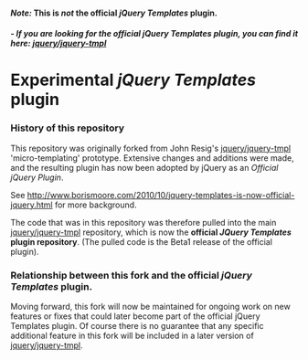 #### _Note:_ This is _not_ the official _jQuery Templates_ plugin.
##### - If you are looking for the official _jQuery Templates_ plugin, you can find it here: <a href="http://github.com/jquery/jquery-tmpl">jquery/jquery-tmpl</a>
# Experimental _jQuery Templates_ plugin

### History of this repository
This repository was originally forked from John Resig's <a href="http://github.com/jquery/jquery-tmpl">jquery/jquery-tmpl</a> 'micro-templating' prototype. Extensive changes and additions were made, and the resulting plugin has now been adopted by jQuery as an _Official jQuery Plugin_. 

See <a href="http://www.borismoore.com/2010/10/jquery-templates-is-now-official-jquery.html">http://www.borismoore.com/2010/10/jquery-templates-is-now-official-jquery.html</a> for more background. 

The code that was in this repository was therefore pulled into the main <a href="http://github.com/jquery/jquery-tmpl">jquery/jquery-tmpl</a> repository, which is now the <strong>official _JQuery Templates_ plugin repository</strong>. (The pulled code is the Beta1 release of the official plugin). 

### Relationship between this fork and the official _jQuery Templates_ plugin.
Moving forward, this fork will now be maintained for ongoing work on new features or fixes that could later become part of the official jQuery Templates plugin. Of course there is no guarantee that any specific additional feature in this fork will be included in a later version of <a href="http://github.com/jquery/jquery-tmpl">jquery/jquery-tmpl</a>.
